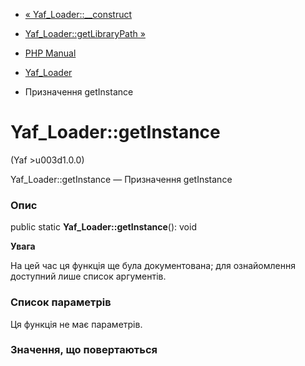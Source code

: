 - [« Yaf_Loader::\_\_construct](yaf-loader.construct.md)
- [Yaf_Loader::getLibraryPath »](yaf-loader.getlibrarypath.md)

- [PHP Manual](index.md)
- [Yaf_Loader](class.yaf-loader.md)
- Призначення getInstance

# Yaf_Loader::getInstance

(Yaf \>u003d1.0.0)

Yaf_Loader::getInstance — Призначення getInstance

### Опис

public static **Yaf_Loader::getInstance**(): void

**Увага**

На цей час ця функція ще була документована; для
ознайомлення доступний лише список аргументів.

### Список параметрів

Ця функція не має параметрів.

### Значення, що повертаються
